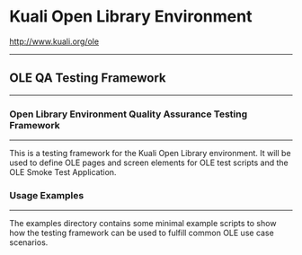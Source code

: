 # Kuali Open Library Environment
http://www.kuali.org/ole
- - -
## OLE QA Testing Framework
- - -

### Open Library Environment Quality Assurance Testing Framework
- - -
This is a testing framework for the Kuali Open Library environment.  It
will be used to define OLE pages and screen elements for OLE test scripts
and the OLE Smoke Test Application.

### Usage Examples
- - -
The examples directory contains some minimal example scripts to show
how the testing framework can be used to fulfill common OLE
use case scenarios.
